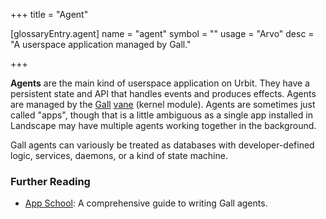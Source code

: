 +++
title = "Agent"

[glossaryEntry.agent]
name = "agent"
symbol = ""
usage = "Arvo"
desc = "A userspace application managed by Gall."

+++

**Agents** are the main kind of userspace application on Urbit. They have a
persistent state and API that handles events and produces effects. Agents are
managed by the [Gall](/glossary/gall) [vane](/glossary/vane)
(kernel module). Agents are sometimes just called "apps", though that is a
little ambiguous as a single app installed in Landscape may have multiple agents
working together in the background.

Gall agents can variously be treated as databases with developer-defined logic,
services, daemons, or a kind of state machine.

### Further Reading

- [App School](/courses/app-school/intro): A comprehensive guide to writing
  Gall agents.
